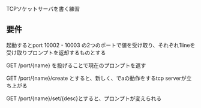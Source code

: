 TCPソケットサーバを書く練習

要件
-----

起動するとport 10002 - 10003 の2つのポートで値を受け取り、それぞれ1lineを受け取りプロンプトを返却するものとする

GET /port/{name} を投げることで現在のプロンプトを返す


GET /port/{name}/create とすると、新しく、<port>でaの動作をするtcp serverが立ち上がる

GET /port/{name}/set/{desc}とすると、プロンプトが変えられる